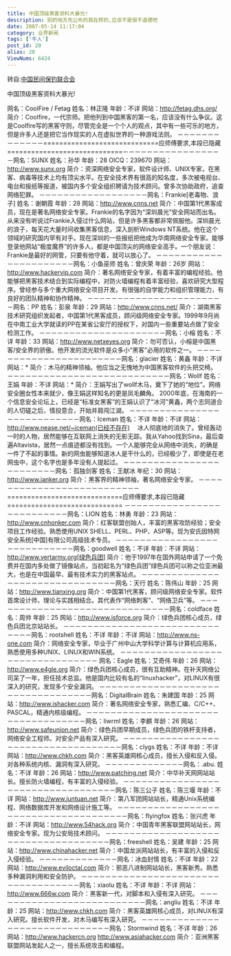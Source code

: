 ```yaml
---
title: 中国顶级黑客资料大暴光!
description: 别的地方先公布的我在转的,应该不是很不道德吧
date: 2007-05-14 11:17:04
category: 业界新闻
tags: ['牛人']
post_id: 20
alias: 20
ViewNums: 6424
---
```


转自:[中国民间保钓联合会](http://www.cfdd.org.cn/bbs/index.php)

中国顶级黑客资料大暴光!

网名：CoolFire / Fetag 姓名：林正隆 年龄：不详 网站：http://fetag.dhs.org/ 简介：Coolfire，一代宗师。把他列到中国黑客的第一名，应该没有什么争议。这是Coolfire写的黑客守则，尽管完全是一个个人的观点，其中有一些可乐的地方，但是许多人还是把它当作现实的人在虚拟世界的一种游戏法则。 －－－－－－－－－－－－－=============================应师傅要求,本段已隐藏=============================－－－－－－－－－－－－－－－－－网名：SUNX 姓名：孙华 年龄：28 OICQ：239670 网站：http://www.sunx.org 简介：资深网络安全专家，软件设计师、UNIX专家，在黑客、病毒等技术上均有顶尖水平。在安全技术界有很高的知名度，多次被电视台、电台和报纸等报道，被国内多个安全组织聘请为技术顾问。曾多次协助政府，追查网络犯罪。 －－－－－－－－－－－－－－－－－－网名：Frankie[老毒物、浪子] 姓名：谢朝霞 年龄：28 网站：http://www.cnns.net 简介：中国第1代黑客成员，现在是著名网络安全专家。Frankie的名字因为&ldquo;深圳晨光&rdquo;安全网站而出名。从来没有听说过Frankie入侵过什么网站，但是许多黑客都非常佩服他。深圳晨光的浪子，每天花大量时间收集黑客信息，深入剖析Windows NT系统。他在这个领域的研究国内罕有对手。现在深圳的一些报纸把他成为华南网络安全专家。能够登录他网站&ldquo;极度魔界&rdquo;的许多人，都是中国顶尖的网络安全高手。一个朋友说：Frankie是最好的网管，只要有他守着，就可以放心了。 －－－－－－－－－－－－－－－－－－－－－－网名：小鱼巫师 姓名：曾庆荣 年龄：26岁 网站：http://www.hackervip.com 简介：著名网络安全专家，有着丰富的编程经验。他能够把黑客技术结合到实际编程中，对防火墙编程有着丰富经验，喜欢研究大型程序。曾经参与多个重大网络安全项目开发。有很强的自学能力和组织管理能力，有良好的团队精神和协作精神。 －－－－－－－－－－－－－－－－－－－－－－－网名：PP 姓名：彭泉 年龄：29 网站：http://www.cnns.net/ 简介：湖南黑客技术研究组织发起者，中国第1代黑客成员，顾问级网络安全专家。1999年9月尚在中南工业大学就读的PP在某省公安厅的授权下，对国内一些重要站点做了安全检测工作。 －－－－－－－－－－－－－－－－－－－－－网名：小榕 姓名：不详 年龄：33 网站：http://www.netxeyes.org 简介：勿可否认，小榕是中国黑客/安全界的骄傲。他开发的流光软件是众多小&ldquo;黑客&rdquo;必用的软件之一。 －－－－－－－－－－－－－－－－－－－－－－－网名：glacier 姓名：黄鑫 年龄：不详 网站：* 简介：木马的精神领袖。他应当之无愧地为中国黑客软件的头把交椅。 －－－－－－－－－－－－－－－－－－－－－－－－－－－网名：Wollf 姓名：王娟 年龄：不详 网站：* 简介：王娟写出了wollf木马，奠下了她的&ldquo;地位&rdquo;。网络安全圈女性本来就少，像王娟这样知名的更是凤毛麟角。 2000年底，在海南的一个信息安全论坛上，已经是&ldquo;标准女黑客&rdquo;的王娟认识了&ldquo;冰河&rdquo;黄鑫，两个志同道合的人切磋之后，情投意合，开始并肩闯江湖。 －－－－－－－－－－－－－－－－－－－－－－－－－－－网名：Iceman 姓名：不详 年龄：不详 网站：http://www.nease.net/~iceman(已经不存在) 　冰人彻底地的消失了。曾经轰动一时的人物，居然能够在互联网上消失的无影无踪。我从Yahoo找到Sina，最后查遍Altavista，居然一点痕迹都没有找到。一个人能够完全从网络中消失，的确是一件了不起的事情。新的网虫能够知道冰人是干什么的，已经极少了，即使是在老网虫中，这个名字也是多年没有人提起过。 －－－－－－－－－－－－－－－－－－－－－－－－网名：孤独剑客 姓名：王献冰 年纪：30 网站：http://www.janker.org 简介：黑客界的精神领袖，著名网络安全专家。 －－－－－－－－－－－－－－－－－－－－－－－－－－=============================应师傅要求,本段已隐藏============================= －－－－－－－－－－－－－－－－－－－－－－－－－－网名：LION 姓名：林勇 年龄：23 网站：http://www.cnhonker.com 简介：红客联盟创始人，丰富的黑客攻防经验；安全项目工作经验。熟悉使用UNIX SHELL、PERL、PHP、ASP等。现为安氏因特网安全系统[中国]有限公司高级技术专员。 －－－－－－－－－－－－－－－－－－－－－－－－－－－－网名：goodwell 姓名：不详 年龄：不详 网站：http://www.vertarmy.org[绿色兵团] 简介：他于1997年在国外网站申请了一个免费并在国内多处做了镜像站点，当初起名为&ldquo;绿色兵团&rdquo;绿色兵团可以称之位亚洲最大，也是在中国最早、最有技术实力的黑客站点。 －－－－－－－－－－－－－－－－－－－－－－－－－－－－－－－网名：天行 姓名：陈伟山 年龄：25 网站：http://www.tianxing.org 简介：中国第1代黑客，顾问级网络安全专家。软件首席设计师，理论与实践相结合。其代表作&ldquo;网络刺客&rdquo;、&ldquo;网络卫兵&rdquo;等。 －－－－－－－－－－－－－－－－－－－－－－－－－－－－－－网名：coldface 姓名：周帅 年龄：25 网站：http://www.isforce.org 简介：绿色兵团核心成员，绿色兵团北京站站长。 －－－－－－－－－－－－－－－－－－－－－－－－－－－－－－网名：rootshell 姓名：不详 年龄：不详 网站：http://www.ns-one.com 简介：网络安全专家，毕业于广州中山大学科学计算与计算机应用系，熟悉使用多种UNIX、LINUX和WIN系统。 －－－－－－－－－－－－－－－－－－－－－－－－－－－－－－－－ 网名：Eagle 姓名：艾奇伟 年龄：26 网站：http://www.e4gle.org 简介：绿色兵团核心成员，很有互助精神。在补天网络公司呆了一年，担任技术总监。他是国内比较有名的&ldquo;linuxhacker&rdquo;，对LINUX有很深入的研究，发现多个安全漏洞。 －－－－－－－－－－－－－－－－－－－－－－－－－－－－－－－－－－网名：DigitalBrain 姓名：朱建国 年龄：25 网站：http://www.ishacker.com 简介：著名网络安全专家，熟悉汇编、C/C++、PASCAL，精通内核级编程。 －－－－－－－－－－－－－－－－－－－－－－－－－－－－－－－－－－－网名：liwrml 姓名：李麒 年龄：26 网站：http://www.safeunion.net 简介：绿色兵团早期成员，绿色兵团的铁杆支持者，网络安全工程师。对安全产品有深入研究。 －－－－－－－－－－－－－－－－－－－－－－－－－－－－－－－－－－－网名：clygs 姓名：不详 年龄：不详 网站：http://www.chkh.com 简介：黑客英雄网核心成员，擅长入侵和反入侵。对各种系统内核、漏洞有深入研究。 －－－－－－－－－－－－－网名：.abu. 姓名：不详 年龄：26 网站：http://www.patching.net 简介：中华补天网网站站长。擅长防火墙编程，有丰富的入侵经验。 －－－－－－－－－－－－－－－－－－－－－－－－－－－－－－－－－－网名：陈三公子 姓名：陈三堰 年龄：不详 网站：http://www.juntuan.net 简介：第八军团网站站长，精通Unix系统编程、网络数据库开发和网络设计施工等。 －－－－－－－－－－－－－－－－－－－－－－－－－－－－－－－－－－－－－网名：flyingfox 姓名：张兴虎 年龄：不详 网站：http://www.54hack.org 简介：中国青年黑客联盟网站站长，网络安全专家。现为公安局技术顾问。 －－－－－－－－－－－－－－－－－－－－－－－－－－－－－－－－－－－－网名：freeshell 姓名：吴建 年龄：25 网站：http://www.chinahacker.net 简介：中国龙派网站站长，有丰富的入侵和反入侵经验。 －－－－－－－－－－－－－网名：冰血封情 姓名：不详 年龄：22 网站：http://www.eviloctal.com 简介：邪恶八进制网站站长，黑客新秀。熟悉多种漏洞利用和安全防护。 －－－－－－－－－－－－－－－－－－－－－－－－－－－－－－－－－－－网名：xiaolu 姓名：不详 年龄：不详 网站：http://www.666w.com 简介：黑客新一代，对脚本和入侵有深入研究。 －－－－－－－－－－－－－－－－－－－－－－－－－－网名：angliu 姓名：不详 年龄：25 网站：http://www.chkh.com 简介：黑客英雄网核心成员，对LINUX有深入研究。擅长软件开发，对木马编写有深入研究。 －－－－－－－－－－－－－－－－－－－－－－－－－－－－－－网名：Stormwind 姓名：不详 年龄：26 网站：http://www.hackercn.org http://www.asiahacker.com 简介：亚洲黑客联盟网站发起人之一，擅长系统攻击和编程。